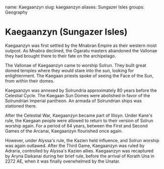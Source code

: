 name: Kaegaanzyn
slug: kaegaanzyn
aliases:
    Sungazer Isles
groups:
    Geography

# Kaegaanzyn (Sungazer Isles)
Kaegaanzyn was first settled by the Mnabran Empire as their western most outpost.  As Mnabra declined, the Ogaratu masters abandoned the Vallonae they had brought there to their fate on the archipelago.

The Vallonae of Kaegaanzyn came to worship Solrun. They built great domed temples where they would stare into the sun, looking for enlightenment. The Kaegaan priests spoke of seeing the Face of the Sun, from within their domes.

Kaegaanzyn was annexed by Solrundria approximately 80 years before the Celestial Cycle. The Kaegaan Sun Domes were abolished in favor of the Solrundrian Imperial pantheon.  An armada of Solrundrian ships was stationed there.

After the Celestial War, Kaegaanzyn became part of Illisyn. Under Kane's rule, the Kaegaan people were allowed to return to their version of Solrun worship again. For a period of 64 years, between the First and Second Games of the Arcanai, Kaegaanzyn flourished once again.

However, under Alyssa's rule, the Kazien held influence, and Solrun worship was again outlawed. After the Third Game, Kaegaanzyn was ruled by Adraria, controlled by Alyssa's Kazien allies. Kaegaanzyn was recaptured by Aryna Daikanai during her brief rule, before the arrival of Korath Una in 2272 AE, when it was finally overwhelmed by the Unatar.

